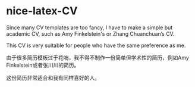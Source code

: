 # nice-latex-CV

Since many CV templates are too fancy, I have to make a simple but academic CV, such as Amy Finkelstein's or Zhang Chuanchuan’s CV.

This CV is very suitable for people who have the same preference as me.

由于很多简历模板过于花哨，我不得不制作一份简单但学术性的简历，例如Amy Finkelstein或者张川川的简历。

这份简历非常适合和我有同样喜好的人。

